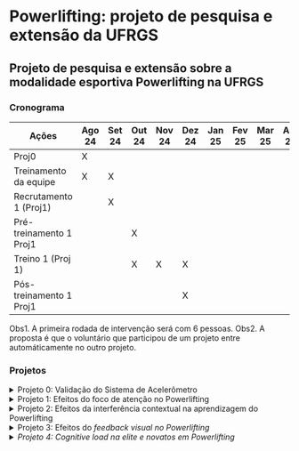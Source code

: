# Powerlifting: projeto de pesquisa e extensão da UFRGS
## Projeto de pesquisa e extensão sobre a modalidade esportiva Powerlifting na UFRGS

### Cronograma

| Ações                 | Ago 24 | Set 24 | Out 24 | Nov 24 | Dez 24 | Jan 25 | Fev 25 | Mar 25 | Abr 25 | Mai 25 |
|-----------------------|--------|--------|--------|--------|--------|--------|--------|--------|--------|--------|
|Proj0                  |X       |        |        |        |        |        |        |        |        |        |
|Treinamento da equipe  |X       |X       |        |        |        |        |        |        |        |        |
|Recrutamento 1 (Proj1) |        |X       |        |        |        |        |        |        |        |        |
|Pré-treinamento 1 Proj1|        |        |X       |        |        |        |        |        |        |        |
|Treino 1 (Proj 1)      |        |        |X       |X       |X       |        |        |        |        |        |
|Pós-treinamento 1 Proj1|        |        |        |        |X       |        |        |        |        |        |

Obs1. A primeira rodada de intervenção será com 6 pessoas.
Obs2. A proposta é que o voluntário que participou de um projeto entre automáticamente no outro projeto.

### Projetos
<details>
  <summary>Projeto 0: Validação do Sistema de Acelerômetro</summary>
 Objetivo: validar um sistema da avaliação da aceleração da barra durante a execução das habilidades do Powerlifting
 Hipótese: não há.
 Delineamento e Procedimento: o participante deverá executar as habilidades do Powerlifting em um sistema "padrão ouro" (setor biomecânica) e o nosso sistema de acelerômetro.
  
  - Data: 01/08/2024 - 31/10/2024
  - Responsável:
  - Equipe:
</details>

<details>
  <summary>Projeto 1: Efeitos do foco de atenção no Powerlifting</summary>
Objetivo: avaliar os efeitos do foco de atenção na estratégia de controle motor e na aprendizagem motora no Powerlifting

Hipótese: foco externo apresentará melhores níveis de aprendizagem motora nas habilidades do Powerlifting do que o foco interno. 

Delineamento e Procedimento: os participantes da pesquisa serão divididos igualmente, contrabalanceados por sexo e pareados por idade, em três grupos: treinamento com foco interno; treinamento com foco externo; grupo controle, que realizará apenas o treinamento de força sem direcionamento de atenção. Os três grupos passarão por três fases distintas ao longo do experimento: pré-treinamento, treinamento de força e pós-treinamento. O pré-treinamento compreenderá a sessão de familiarização e o teste de uma repetição máxima (1RM) com intervalo de 24 horas entre as sessões. A fase de treinamento compreenderá uma periodização de oito semanas que iniciará 48h após o teste de 1RM e o pós-treinamento será realizado ao menos 48h após o fim do treinamento periodizado, ocorrendo novamente o teste de 1RM.
 
Medidas: 1RM nas habilidades.  
  
  - Data: 31/10/2024 - 15/12/2024
  - Responsável: Mathias 
  - Equipe:
</details>

<details>
  <summary>Projeto 2: Efeitos da interferência contextual na aprendizagem do Powerlifting</summary>
 Objetivo
  
  - 
  - 
  - 
</details>

<details>
  <summary>Projeto 3: Efeitos do <em>feedback<em> visual no Powerlifting</summary>
 Objetivo: avaliar os efeitos do <em>feedback<em> visual no controle motor e na apredizagem motora de habilidades do Powerlifting
 Hipótese: haverá especificidade do tipo de prática com a condição de teste.
 Delineamento e Procedimento: Dois grupos: 1) <em>feedback<em> visual (espelho);  2) sem <em>feedback<em> visual (espelho). Pré-teste e pós-teste com a condição sem e com feedback visual

  - Data: -
  - Responsável: -
  - Equipe: -
</details>


<details>
  <summary>Projeto 4: Cognitive load na elite e novatos em Powerlifting</summary>
 Objetivo
  
  - 
  - 
  - 
</details>
